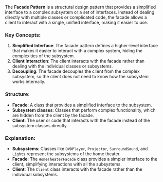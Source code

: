 The **Facade Pattern** is a structural design pattern that provides a simplified interface to a complex subsystem or a set of interfaces. Instead of dealing directly with multiple classes or complicated code, the facade allows a client to interact with a single, unified interface, making it easier to use.

### Key Concepts:

1.  **Simplified Interface**: The facade pattern defines a higher-level interface that makes it easier to interact with a complex system, hiding the complexities of the subsystem.
2.  **Client Interaction**: The client interacts with the facade rather than dealing with the individual classes or subsystems.
3.  **Decoupling**: The facade decouples the client from the complex subsystem, so the client does not need to know how the subsystem works internally.

### Structure:

-   **Facade**: A class that provides a simplified interface to the subsystem.
-   **Subsystem classes**: Classes that perform complex functionality, which are hidden from the client by the facade.
-   **Client**: The user or code that interacts with the facade instead of the subsystem classes directly.

### Explanation:

-   **Subsystems**: Classes like `DVDPlayer`, `Projector`, `SurroundSound`, and `Lights` represent the subsystems of the home theater.
-   **Facade**: The `HomeTheaterFacade` class provides a simpler interface to the client, simplifying interactions with all the subsystems.
-   **Client**: The `Client` class interacts with the facade rather than the individual subsystems.